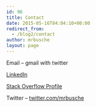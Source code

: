 ```yaml
---
id: 96
title: Contact
date: 2015-05-16T04:04:10+00:00
redirect_from:
  - /blog2/contact
author: mrbusche
layout: page
---
```


Email &#8211; gmail with twitter

[LinkedIn](https://www.linkedin.com/in/mrbusche)

[Stack Overflow Profile](https://stackoverflow.com/users/1065868/matt-busche)

Twitter &#8211; <a href="https://twitter.com/mrbusche" target="_blank">twitter.com/mrbusche</a>
